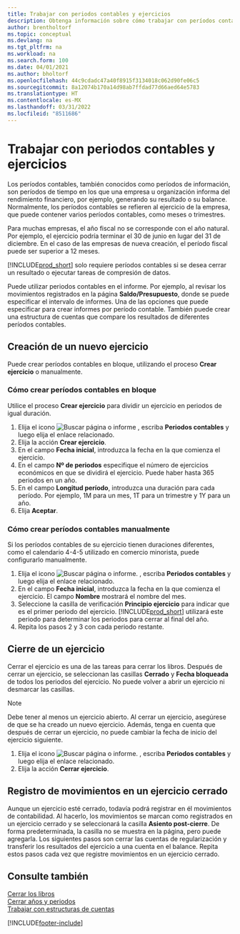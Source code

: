 ```yaml
---
title: Trabajar con periodos contables y ejercicios
description: Obtenga información sobre cómo trabajar con períodos contables para definir cuándo empresa elabora los informes de rendimiento financiero.
author: brentholtorf
ms.topic: conceptual
ms.devlang: na
ms.tgt_pltfrm: na
ms.workload: na
ms.search.form: 100
ms.date: 04/01/2021
ms.author: bholtorf
ms.openlocfilehash: 44c9cdadc47a40f8915f3134018c062d90fe06c5
ms.sourcegitcommit: 8a12074b170a14d98ab7ffdad77d66aed64e5783
ms.translationtype: HT
ms.contentlocale: es-MX
ms.lasthandoff: 03/31/2022
ms.locfileid: "8511686"
---
```

# <a name="work-with-accounting-periods-and-fiscal-years"></a>Trabajar con periodos contables y ejercicios

Los períodos contables, también conocidos como períodos de información, son períodos de tiempo en los que una empresa u organización informa del rendimiento financiero, por ejemplo, generando su resultado o su balance. Normalmente, los períodos contables se refieren al ejercicio de la empresa, que puede contener varios períodos contables, como meses o trimestres.

Para muchas empresas, el año fiscal no se corresponde con el año natural. Por ejemplo, el ejercicio podría terminar el 30 de junio en lugar del 31 de diciembre. En el caso de las empresas de nueva creación, el período fiscal puede ser superior a 12 meses.  

[!INCLUDE[prod_short](includes/prod_short.md)] solo requiere períodos contables si se desea cerrar un resultado o ejecutar tareas de compresión de datos. 

Puede utilizar periodos contables en el informe. Por ejemplo, al revisar los movimientos registrados en la página **Saldo/Presupuesto**, donde se puede especificar el intervalo de informes. Una de las opciones que puede especificar para crear informes por período contable. También puede crear una estructura de cuentas que compare los resultados de diferentes períodos contables.

## <a name="creating-a-new-fiscal-year"></a>Creación de un nuevo ejercicio

Puede crear períodos contables en bloque, utilizando el proceso **Crear ejercicio** o manualmente.

### <a name="how-to-create-accounting-periods-in-bulk"></a>Cómo crear períodos contables en bloque

Utilice el proceso **Crear ejercicio** para dividir un ejercicio en periodos de igual duración.  

1. Elija el icono ![Buscar página o informe](media/ui-search/search_small.png "Icono Buscar página o informe") , escriba **Periodos contables** y luego elija el enlace relacionado.  
2. Elija la acción **Crear ejercicio**.  <!--What about the Scheduling option? Should we mention that? There's also the Report Output Type field...-->
3. En el campo **Fecha inicial**, introduzca la fecha en la que comienza el ejercicio.  
4. En el campo **Nº de periodos** especifique el número de ejercicios económicos en que se dividirá el ejercicio. Puede haber hasta 365 periodos en un año.  
5. En el campo **Longitud período**, introduzca una duración para cada período. Por ejemplo, 1M para un mes, 1T para un trimestre y 1Y para un año.  
6. Elija **Aceptar**.  

### <a name="how-to-create-accounting-periods-manually"></a>Cómo crear períodos contables manualmente

Si los períodos contables de su ejercicio tienen duraciones diferentes, como el calendario 4-4-5 utilizado en comercio minorista, puede configurarlo manualmente.  
  
1. Elija el icono ![Buscar página o informe.](media/ui-search/search_small.png "Icono Buscar página o informe") , escriba **Periodos contables** y luego elija el enlace relacionado.  
2. En el campo **Fecha inicial**, introduzca la fecha en la que comienza el ejercicio. El campo **Nombre** mostrará el nombre del mes.  
3. Seleccione la casilla de verificación **Principio ejercicio** para indicar que es el primer periodo del ejercicio. [!INCLUDE[prod_short](includes/prod_short.md)] utilizará este periodo para determinar los periodos para cerrar al final del año.
4. Repita los pasos 2 y 3 con cada periodo restante.  

## <a name="closing-a-fiscal-year"></a>Cierre de un ejercicio

Cerrar el ejercicio es una de las tareas para cerrar los libros. Después de cerrar un ejercicio, se seleccionan las casillas **Cerrado** y **Fecha bloqueada** de todos los periodos del ejercicio. No puede volver a abrir un ejercicio ni desmarcar las casillas.

> [!NOTE]  
> Debe tener al menos un ejercicio abierto. Al cerrar un ejercicio, asegúrese de que se ha creado un nuevo ejercicio. Además, tenga en cuenta que después de cerrar un ejercicio, no puede cambiar la fecha de inicio del ejercicio siguiente.

1. Elija el icono ![Buscar página o informe.](media/ui-search/search_small.png "Icono Buscar página o informe") , escriba **Periodos contables** y luego elija el enlace relacionado.  
2. Elija la acción **Cerrar ejercicio**.  

## <a name="posting-entries-to-a-closed-fiscal-year"></a>Registro de movimientos en un ejercicio cerrado

Aunque un ejercicio esté cerrado, todavía podrá registrar en él movimientos de contabilidad. Al hacerlo, los movimientos se marcan como registrados en un ejercicio cerrado y se seleccionará la casilla **Asiento post-cierre**. De forma predeterminada, la casilla no se muestra en la página, pero puede agregarla. Los siguientes pasos son cerrar las cuentas de regularización y transferir los resultados del ejercicio a una cuenta en el balance. Repita estos pasos cada vez que registre movimientos en un ejercicio cerrado.

## <a name="see-also"></a>Consulte también

[Cerrar los libros](year-close-books.md)  
[Cerrar años y periodos](year-close-years-periods.md)  
[Trabajar con estructuras de cuentas](bi-how-work-account-schedule.md)  


[!INCLUDE[footer-include](includes/footer-banner.md)]
